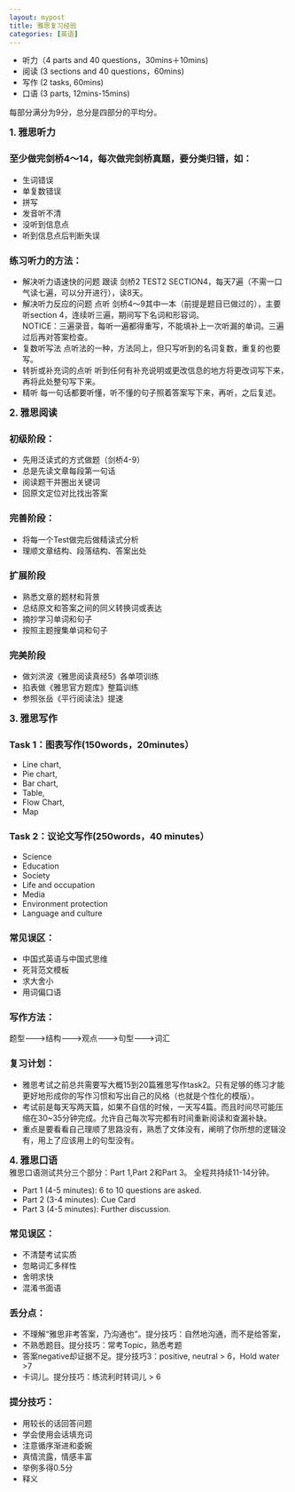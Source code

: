 ```yaml
---
layout: mypost
title: 雅思复习经验
categories: [英语]
---
```


- 听力（4 parts and 40 questions，30mins＋10mins)
- 阅读 (3 sections and 40 questions，60mins)
- 写作 (2 tasks, 60mins)
- 口语 (3 parts, 12mins-15mins)

每部分满分为9分，总分是四部分的平均分。
	
<big>**1. 雅思听力**</big>  
### 至少做完剑桥4～14，每次做完剑桥真题，要分类归错，如：
- 生词错误                                                    
- 单复数错误                                                                      
- 拼写           
- 发音听不清                
- 没听到信息点             
- 听到信息点后判断失误

### 练习听力的方法：
- 解决听力语速快的问题
	跟读 剑桥2 TEST2 SECTION4，每天7遍（不需一口气读七遍，可以分开进行），读8天。
- 解决听力反应的问题
	点听 剑桥4～9其中一本（前提是题目已做过的），主要听section 4，连续听三遍，期间写下名词和形容词。  
    NOTICE：三遍录音，每听一遍都得重写，不能填补上一次听漏的单词。三遍过后再对答案检查。
- 复数听写法
	点听法的一种，方法同上，但只写听到的名词复数，重复的也要写。
- 转折或补充词的点听
	听到任何有补充说明或更改信息的地方将更改词写下来，再将此处整句写下来。
- 精听
	每一句话都要听懂，听不懂的句子照着答案写下来，再听，之后复述。

<big>**2. 雅思阅读**</big>  
### 初级阶段：
- 先用泛读式的方式做题（剑桥4-9）
- 总是先读文章每段第一句话
- 阅读题干并圈出关键词
- 回原文定位对比找出答案
### 完善阶段：
- 将每一个Test做完后做精读式分析
- 理顺文章结构、段落结构、答案出处
### 扩展阶段
- 熟悉文章的题材和背景
- 总结原文和答案之间的同义转换词或表达
- 摘抄学习单词和句子
- 按照主题搜集单词和句子
### 完美阶段
- 做刘洪波《雅思阅读真经5》各单项训练
- 掐表做《雅思官方题库》整篇训练
- 参照张岳《平行阅读法》提速

<big>**3. 雅思写作**</big>    
### Task 1：图表写作(150words，20minutes）    
- Line chart,
- Pie chart,
- Bar chart, 
- Table, 
- Flow Chart, 
- Map     

### Task 2：议论文写作(250words，40 minutes）
- Science
- Education
- Society
- Life and occupation 
- Media
- Environment protection
- Language and culture

### 常见误区：
- 中国式英语与中国式思维
- 死背范文模板
- 求大舍小
- 用词偏口语

### 写作方法：
题型--->结构--->观点--->句型--->词汇 

### 复习计划：
- 雅思考试之前总共需要写大概15到20篇雅思写作task2。只有足够的练习才能更好地形成你的写作习惯和写出自己的风格（也就是个性化的模版）。
- 考试前是每天写两天篇，如果不自信的时候，一天写4篇。而且时间尽可能压缩在30~35分钟完成。允许自己每次写完都有时间重新阅读和查漏补缺。
- 重点是要看看自己理顺了思路没有，熟悉了文体没有，阐明了你所想的逻辑没有，用上了应该用上的句型没有。

<big>**4. 雅思口语**</big>    
雅思口语测试共分三个部分：Part 1,Part 2和Part 3。 全程共持续11-14分钟。
- Part 1 (4-5 minutes): 6 to 10 questions are asked.
- Part 2 (3-4 minutes): Cue Card 
- Part 3 (4-5 minutes): Further discussion.
	
### 常见误区：
- 不清楚考试实质
- 忽略词汇多样性
- 舍明求快
- 混淆书面语

### 丢分点：
- 不理解“雅思非考答案，乃沟通也”。提分技巧：自然地沟通，而不是给答案，
- 不熟悉题目。提分技巧：常考Topic，熟悉考题 
- 答案negative却证据不足。提分技巧3：positive, neutral  > 6，Hold water >7
- 卡词儿。提分技巧：练流利时转词儿 > 6

### 提分技巧：
- 用较长的话回答问题 
- 学会使用会话填充词
- 注意循序渐进和委婉
- 真情流露，情感丰富
- 举例多得0.5分
- 释义
	

